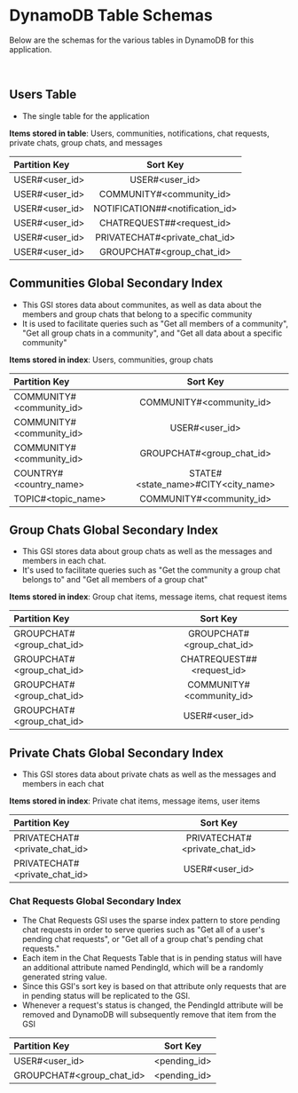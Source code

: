 # DynamoDB Table Schemas

Below are the schemas for the various tables in DynamoDB for this application.

<br>

## Users Table

- The single table for the application

**Items stored in table**: Users, communities, notifications, chat requests, private chats, group chats, and messages


| Partition Key    | Sort Key                                               | 
| :--------------- | :--------------------------------------------------:   | 
| USER#<user_id>   | USER#<user_id>                                         | 
| USER#<user_id>   | COMMUNITY#<community_id>                               |
| USER#<user_id>   | NOTIFICATION#<ISO-8601-timestamp>#<notification_id>    |
| USER#<user_id>   | CHATREQUEST#<ISO-8601-timestamp>#<request_id>          |
| USER#<user_id>   | PRIVATECHAT#<private_chat_id>                          |                            
| USER#<user_id>   | GROUPCHAT#<group_chat_id>                              |


## Communities Global Secondary Index

- This GSI stores data about communites, as well as data about the members and group chats that belong to a specific community
- It is used to facilitate queries such as "Get all members of a community", "Get all group chats in a community", and "Get all data about a specific community"


**Items stored in index**: Users, communities, group chats


| Partition Key            | Sort Key                   | 
| :----------------------  | :------------------------: | 
| COMMUNITY#<community_id> | COMMUNITY#<community_id>   | 
| COMMUNITY#<community_id> | USER#<user_id>             | 
| COMMUNITY#<community_id> | GROUPCHAT#<group_chat_id>  | 
| COUNTRY#<country_name>   | STATE#<state_name>#CITY<city_name>   |
| TOPIC#<topic_name>       | COMMUNITY#<community_id>             |




## Group Chats Global Secondary Index

- This GSI stores data about group chats as well as the messages and members in each chat.
- It's used to facilitate queries such as "Get the community a group chat belongs to" and
"Get all members of a group chat"

**Items stored in index**: Group chat items, message items, chat request items



| Partition Key                  | Sort Key                                 | 
| :----------------------------- | :--------------------------------------: |
| GROUPCHAT#<group_chat_id>      | GROUPCHAT#<group_chat_id>                | 
| GROUPCHAT#<group_chat_id>      | CHATREQUEST#<ISO-8601-timestamp>#<request_id> |
| GROUPCHAT#<group_chat_id>      | COMMUNITY#<community_id>             |
| GROUPCHAT#<group_chat_id>      | USER#<user_id>                           | 



## Private Chats Global Secondary Index

- This GSI stores data about private chats as well as the messages and members in each chat


**Items stored in index**: Private chat items, message items, user items



| Partition Key                  | Sort Key                                 | 
| :----------------------------- | :--------------------------------------: | 
| PRIVATECHAT#<private_chat_id>  | PRIVATECHAT#<private_chat_id>            | 
| PRIVATECHAT#<private_chat_id>  | USER#<user_id>                           |                         



 
### Chat Requests Global Secondary Index

- The Chat Requests GSI uses the sparse index pattern to store pending chat requests in order to serve queries such as "Get all of a user's pending chat requests", or "Get all of a group chat's pending chat requests." 
- Each item in the Chat Requests Table that is in pending status will have an additional attribute named PendingId, which will be a randomly generated string value. 
- Since this GSI's sort key is based on that attribute only requests that are in pending status will be replicated to the GSI. 
- Whenever a request's status is changed, the PendingId attribute will be removed and DynamoDB will subsequently remove that item from the GSI


| Partition Key                  | Sort Key     |                                  
| :----------------------------- | :----------: | 
| USER#<user_id>                 | <pending_id> | 
| GROUPCHAT#<group_chat_id>      | <pending_id> |